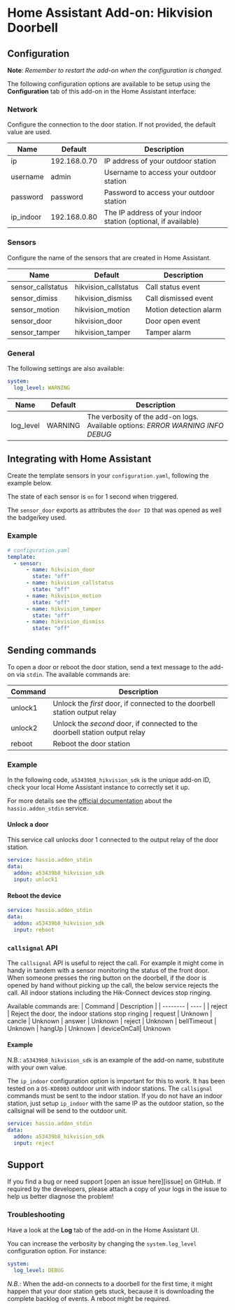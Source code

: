 # Home Assistant Add-on: Hikvision Doorbell

## Configuration
**Note**: _Remember to restart the add-on when the configuration is changed._

The following configuration options are available to be setup using the **Configuration** tab of this add-on in the Home Assistant interface:

### Network
Configure the connection to the door station. If not provided, the default value are used.

| Name          | Default       | Description                           |
| --------      | ----          | ----                                  |
| ip            | 192.168.0.70  | IP address of your outdoor station
| username      | admin         | Username to access your outdoor station
| password      | password      | Password to access your outdoor station
| ip_indoor     | 192.168.0.80  | The IP address of your indoor station (optional, if available)

### Sensors
Configure the name of the sensors that are created in Home Assistant.

| Name              | Default               | Description                           |
| --------          | ----                  | ----                                  |
| sensor_callstatus | hikvision_callstatus  | Call status event
| sensor_dimiss     | hikvision_dismiss     | Call dismissed event
| sensor_motion     | hikvision_motion      | Motion detection alarm
| sensor_door       | hikvision_door        | Door open event
| sensor_tamper     | hikvision_tamper      | Tamper alarm

### General
The following settings are also available:

```yaml
system:
  log_level: WARNING
```

| Name              | Default               | Description                           |
| --------          | ----                  | ----                                  |
| log_level         | WARNING               | The verbosity of the add-on logs. Available options: _ERROR_ _WARNING_ _INFO_ _DEBUG_


## Integrating with Home Assistant

Create the template sensors in your `configuration.yaml`, following the example below.

The state of each sensor is `on` for 1 second when triggered.

The `sensor_door` exports as attributes the `door ID` that was opened as well the badge/key used.

### Example

````yaml
# configuration.yaml
template:
  - sensor:
      - name: hikvision_door
        state: "off"
      - name: hikvision_callstatus
        state: "off"
      - name: hikvision_motion
        state: "off"
      - name: hikvision_tamper
        state: "off"
      - name: hikvision_dismiss
        state: "off"
````

## Sending commands

To open a door or reboot the door station, send a text message to the add-on via `stdin`. The available commands are:

| Command   | Description                                               |
| --------  | ----                                                      |
| unlock1   | Unlock the *first* door, if connected to the doorbell station output relay
| unlock2   | Unlock the *second* door, if connected to the doorbell station output relay
| reboot    | Reboot the door station

### Example
In the following code, `a53439b8_hikvision_sdk` is the unique add-on ID, check your local Home Assistant instance to correctly set it up.

For more details see the [official documentation]((https://www.home-assistant.io/integrations/hassio/#service-hassioaddon_stdin)) about the `hassio.addon_stdin` service.

#### Unlock a door
This service call unlocks door 1 connected to the output relay of the door station.
````yaml
service: hassio.addon_stdin
data:
  addon: a53439b8_hikvision_sdk
  input: unlock1
````

#### Reboot the device
````yaml
service: hassio.addon_stdin
data:
  addon: a53439b8_hikvision_sdk
  input: reboot
````

### `callsignal` API

The `callsignal` API is useful to reject the call.
For example it might come in handy in tandem with a sensor monitoring the status of the front door. When someone presses the ring button on the doorbell, if the door is opened by hand without picking up the call, the below service rejects the call.
All indoor stations including the Hik-Connect devices stop ringing.

Available commands are:
| Command     | Description                                               |
| --------    | ----                                                      |
| reject      | Reject the door, the indoor stations stop ringing
| request     | Unknown
| cancle      | Unknown
| answer      | Unknown
| reject      | Unknown
| bellTimeout | Unknown
| hangUp      | Unknown
| deviceOnCall| Unknown

#### Example

N.B.: `a53439b8_hikvision_sdk` is an example of the add-on name, substitute with your own value.

The `ip_indoor` configuration option is important for this to work.
It has been tested on a `DS-KD8003` outdoor unit with indoor stations.
The `callsignal` commands must be sent to the indoor station.
If you do not have an indoor station, just setup `ip_indoor` with the same IP as the outdoor station, so the callsignal will be send to the outdoor unit.

````yaml
service: hassio.addon_stdin
data:
  addon: a53439b8_hikvision_sdk
  input: reject
````

## Support
If you find a bug or need support [open an issue here][issue] on GitHub.
If required by the developers, please attach a copy of your logs in the issue to help us better diagnose the problem!

### Troubleshooting
Have a look at the **Log** tab of the add-on in the Home Assistant UI.

You can increase the verbosity by changing the `system.log_level` configuration option. For instance:
```yaml
system:
  log_level: DEBUG
```

*N.B.*: When the add-on connects to a doorbell for the first time, it might happen that your door station gets stuck, because it is downloading the complete backlog of events. A reboot might be required.

